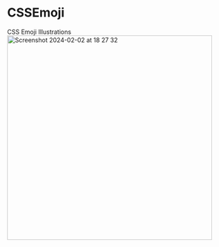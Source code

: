 # CSSEmoji
CSS Emoji Illustrations
<img width="474" alt="Screenshot 2024-02-02 at 18 27 32" src="https://github.com/KirillFedchenko/CSSEmoji/assets/91829760/c7c679ac-029b-4d3f-93dc-5957fb3d0ab4">
